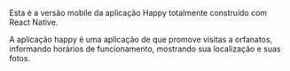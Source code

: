 Esta é a versão mobile da aplicação Happy totalmente construído com React Native.

A aplicação happy é uma aplicação de que promove visitas a orfanatos, informando horários de funcionamento, mostrando sua localização e suas fotos.